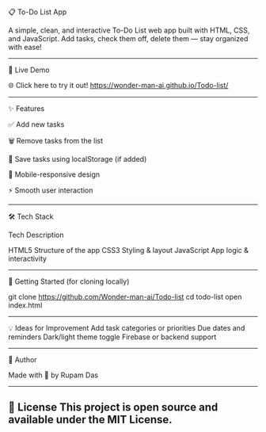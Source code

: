 📋 To-Do List App

A simple, clean, and interactive To-Do List web app built with HTML, CSS, and JavaScript. Add tasks, check them off, delete them — stay organized with ease!

---

🚀 Live Demo

🌐 Click here to try it out!
https://wonder-man-ai.github.io/Todo-list/

---

✨ Features

✅ Add new tasks

🗑️ Remove tasks from the list

💾 Save tasks using localStorage (if added)

📱 Mobile-responsive design

⚡ Smooth user interaction



---

🛠️ Tech Stack

Tech	Description

HTML5	Structure of the app
CSS3	Styling & layout
JavaScript	App logic & interactivity

---

📂 Getting Started (for cloning locally)

git clone 
https://github.com/Wonder-man-ai/Todo-list
cd todo-list
open index.html

---

💡 Ideas for Improvement
Add task categories or priorities
Due dates and reminders
Dark/light theme toggle
Firebase or backend support

---

🙌 Author

Made with 💙 by Rupam Das

---

📄 License
This project is open source and available under the MIT License.
---

